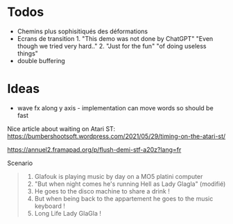 # Todos

- Chemins plus sophisitiqués des déformations
- Ecrans de transition
  1.
  "This demo was not done by ChatGPT"
  "Even though we tried very hard.."
  2.
  "Just for the fun"
  "of doing useless things"
- double buffering

# Ideas
- wave fx along y axis - implementation can move words so should be fast

Nice article about waiting on Atari ST:
https://bumbershootsoft.wordpress.com/2021/05/29/timing-on-the-atari-st/

https://annuel2.framapad.org/p/flush-demi-stf-a20z?lang=fr

Scenario
> 1) Glafouk is playing music by day on a MO5 platini computer
> 2) "But when night comes he's running Hell as Lady Glagla"  (modifié)
> 3) He goes to the disco machine to share a drink !
> 4) But when being back to the appartement he goes to the music keyboard !
> 5) Long Life Lady GlaGla !
